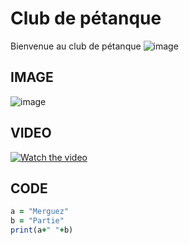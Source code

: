 # Club de pétanque 

Bienvenue au club de pétanque  ![image](http://petitemimine.p.e.pic.centerblog.net/c5ca5b8a.gif)

IMAGE
-------------------------------------------------------------------------------------------------------------------------------------------------------------------------
![image](https://c.tenor.com/kOnrl7VeJpAAAAAC/merguez.gif)


VIDEO
-------------------------------------------------------------------------------------------------------------------------------------------------------------------------
[![Watch the video](https://user-images.githubusercontent.com/112947387/188638880-9015e111-96cc-4ff0-901c-453901d3b7c9.png)](https://youtu.be/UTzFjw4U8eU)

CODE
-------------------------------------------------------------------------------------------------------------------------------------------------------------------------
```ruby
a = "Merguez"
b = "Partie"
print(a+" "+b) 
```
